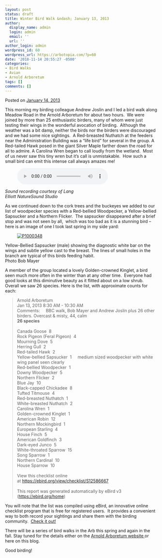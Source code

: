 ```yaml
---
layout: post
status: draft
title: Winter Bird Walk &ndash; January 13, 2013
author:
  display_name: admin
  login: admin
  email: ''
  url: ''
author_login: admin
wordpress_id: 60
wordpress_url: https://arbotopia.com/?p=60
date: '2018-11-14 20:55:27 -0500'
categories:
- Bird Walks
- Avian
- Arnold Arboretum
tags: []
comments: []
---
```




<p>Posted on&nbsp;<a href="https://web.archive.org/web/20150907112408/http://www.arbotopia.com/winter-bird-walk-january-13-2013/">January 14, 2013</a></p>





<p>This morning my birding colleague Andrew Joslin and I led a bird walk along Meadow Road in the Arnold Arboretum for about two hours.&nbsp; We were joined by more than 25 enthusiastic birders, many of whom were just testing their wings in the wonderful avocation of birding.&nbsp; Although the weather was a bit damp, neither the birds nor the birders were discouraged and we had some nice sightings.&nbsp; A Red-breasted Nuthatch at the feeders near the Administration Building was a &ldquo;life bird&rdquo; for several in the group. A Red-tailed Hawk posed in the giant Silver Maple farther down the road for all to admire. A Carolina Wren began to call loudly from the wetland.&nbsp; Most of us never saw this tiny wren but it&rsquo;s call is unmistakable.&nbsp; How such a small bird can emit this intense call always amazes me!</p>


<p><!-- wp:audio {"id":264} --></p>
<figure class="wp-block-audio"><audio controls src="/images/2018/11/Carolina-Wren-1.mp3"></audio></figure>
<p><!-- /wp:audio --></p>



<p><em>Sound recording courtesy of Lang<br />
Elliott NatureSound Studio</em>&nbsp;</p>





<p>As we continued down to the cork trees and the buckeyes we added to our list of woodpecker species with a Red-bellied Woodpecker, a Yellow-bellied Sapsucker and a Northern Flicker.&nbsp; The sapsucker disappeared after a brief stop and was not seen by all,&nbsp; which was too bad as it is a stunning bird &ndash; here is an image of one I took last spring in my side yard:</p>


<p><!-- wp:image {"id":88,"linkDestination":"custom"} --></p>
<figure class="wp-block-image"><a href="https://web.archive.org/web/20150907112408/http://www.arbotopia.com/winter-bird-walk-january-13-2013/p1000348/"><img src="https://web.archive.org/web/20150907112408im_/http://www.arbotopia.com/wp-content/uploads/2013/01/P1000348.jpg" alt="P1000348" class="wp-image-88"/></a></figure>





<p>Yellow-Bellied Sapsucker (male) showing the diagnostic white bar on the wings and subtle yellow cast to the breast. The lines of small holes in the branch are typical of this birds feeding habit.<br>Photo Bob Mayer</p>





<p>A member of the group located a lovely Golden-crowned Kinglet, a bird seen much more often in the winter than at any other time.&nbsp; Everyone had good looks at this diminutive beauty as it flitted about on a low shrub.&nbsp; Overall we saw 26 species. Here is the list, with approximate counts for each:</p>


<p><!-- wp:quote --></p>
<blockquote class="wp-block-quote"><p>Arnold Arboretum<br>Jan 13, 2013 8:30 AM - 10:30 AM<br>Comments: &nbsp;&nbsp;&nbsp;&nbsp;BBC walk, Bob Mayer and Andrew Joslin plus 26 other birders. Overcast &amp; misty, 44, calm<br><strong>26 species</strong><br><br>Canada Goose &nbsp;8<br>Rock Pigeon (Feral Pigeon) &nbsp;4<br>Mourning Dove &nbsp;5<br>Herring Gull &nbsp;2<br>Red-tailed Hawk &nbsp;2<br>Yellow-bellied Sapsucker &nbsp;1 &nbsp;&nbsp;&nbsp;&nbsp;medium sized woodpecker with white wing panel seen clearly<br>Red-bellied Woodpecker &nbsp;1<br>Downy Woodpecker &nbsp;5<br>Northern Flicker &nbsp;2<br>Blue Jay &nbsp;10<br>Black-capped Chickadee &nbsp;8<br>Tufted Titmouse &nbsp;4<br>Red-breasted Nuthatch &nbsp;1<br>White-breasted Nuthatch &nbsp;2<br>Carolina Wren &nbsp;1<br>Golden-crowned Kinglet &nbsp;1<br>American Robin &nbsp;12<br>Northern Mockingbird &nbsp;1<br>European Starling &nbsp;4<br>House Finch &nbsp;5<br>American Goldfinch &nbsp;3<br>Dark-eyed Junco &nbsp;5<br>White-throated Sparrow &nbsp;15<br>Song Sparrow &nbsp;1<br>Northern Cardinal &nbsp;10<br>House Sparrow &nbsp;10<br><br>View this checklist online at&nbsp;<a href="https://ebird.org/view/checklist/S12586667">https://ebird.org/view/checklist/S12586667</a><br><br>This report was generated automatically by eBird v3 (<a href="https://ebird.org/home">https://ebird.org/home</a>)</p>
</blockquote>
<p><!-- /wp:quote --></p>



<p>You will note that the list was compiled using&nbsp;eBird, an innovative online checklist program that is free for registered users.&nbsp; It provides a convenient way to both record your sightings and share them with the birding community.&nbsp;&nbsp;<a href="https://ebird.org/home">Check it out!</a></p>





<p>There will be a series of bird walks in the Arb this spring and again in the fall. Stay tuned for the details either on the&nbsp;<a href="http://www.arboretum.harvard.edu/visit/">Arnold Arboretum website&nbsp;</a>or here on this blog.</p>





<p>Good birding!<br></p>


